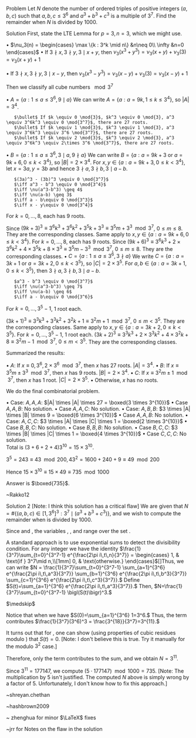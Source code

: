 Problem
Let $N$ denote the number of ordered triples of positive integers $(a, b, c)$ such that $a, b, c \leq 3^6$ and $a^3 + b^3 + c^3$ is a multiple of $3^7$. Find the remainder when $N$ is divided by $1000$.

Solution
First, state the LTE Lemma for $p = 3, n = 3$, which we might use.



   $\bullet$ $\nu_3(n) = \begin{cases}         \max \{k : 3^k \mid n\} &n\neq 0\\         \infty &n=0     \end{cases}$
   $\bullet$ If $3 \nmid x, 3\nmid y, 3\mid x+y$, then $\nu_3(x^3+y^3) = \nu_3(x+y) + \nu_3(3) = \nu_3(x+y) + 1$
   
   $\bullet$ If $3 \nmid x, 3\nmid y, 3\mid x-y$, then $\nu_3(x^3-y^3) = \nu_3(x-y) + \nu_3(3) = \nu_3(x-y) + 1$
   
Then we classify all cube numbers $\mod{3^7}$



   $\bullet$ $A = \{a : 1\leq a \leq 3^6, 9\mid a\}$
   We can write $A = \{a: a=9k, 1\leq k \leq 3^4\}$, so $|A| = 3^4$.
   
       $\bullet$ If $k \equiv 0 \mod{3}$, $k^3 \equiv 0 \mod{3}, a^3 \equiv 3^6k^3 \equiv 0 \mod{3^7}$, there are 27 roots.
       $\bullet$ If $k \equiv 1 \mod{3}$, $k^3 \equiv 1 \mod{3}, a^3 \equiv 3^6k^3 \equiv 3^6 \mod{3^7}$, there are 27 roots.
       $\bullet$ If $k \equiv 2 \mod{3}$, $k^3 \equiv 2 \mod{3}, a^3 \equiv 3^6k^3 \equiv 2\times 3^6 \mod{3^7}$, there are 27 roots.
   
   
   $\bullet$ $B = \{a : 1\leq a \leq 3^6, 3\mid a, 9 \nmid a\}$
   We can write $B = \{a: a=9k+3 \text{ or }a=9k+6, 0\leq k < 3^4\}$, so $|B| = 2 \times 3^4$. 
   For $x,y \in \{a: a=9k+3, 0\leq k < 3^4\}$, let $x = 3a, y= 3b$ and hence $3 \nmid a, 3\nmid b, 3\mid a-b$.
   
       $(3a)^3 - (3b)^3 \equiv 0 \mod{3^7}$
       $\iff a^3 - b^3 \equiv 0 \mod{3^4}$
       $\iff \nu(a^3-b^3) \geq 4$
       $\iff \nu(a-b) \geq 3$
       $\iff a - b\equiv 0 \mod{3^3}$
       $\iff x - y\equiv 0 \mod{3^4}$
   
   For $k = 0, ..., 8$, each has 9 roots.
   
   Since $(9k+3)^3 \equiv 3^6k^3+3^6k^2+3^5k + 3^3 \equiv 3^5m + 3^3 \mod{3^7}$, $0\leq m \leq 8$. They are the corresponding classes.
   Same apply to $x,y \in \{a: a=9k+6, 0\leq k < 3^4\}$. For $k = 0, ..., 8$, each has 9 roots.
   Since $(9k+6)^3 \equiv 3^6k^3+2\times3^6k^2+4\times3^5k + 8\times3^3 \equiv 3^5m - 3^3 \mod{3^7}$, $0\leq m \leq 8$. They are the corresponding classes.
   $\bullet$ $C = \{a : 1\leq a \leq 3^6, 3\nmid a\}$
   We write $C = \{a: a=3k+1 \text{ or }a=3k+2, 0\leq k < 3^5\}$, so $|C| = 2 \times 3^5$.
   For $a,b \in \{a: a=3k+1, 0\leq k < 3^5\}$, then $3 \nmid a, 3\nmid b, 3\mid a-b$.
   
       $a^3 - b^3 \equiv 0 \mod{3^7}$
       $\iff \nu(a^3-b^3) \geq 7$
       $\iff \nu(a-b) \geq 6$
       $\iff a - b\equiv 0 \mod{3^6}$
   For $k = 0, ..., 3^5-1$, 1 root each.
   
   $(3k+1)^3 \equiv 3^3k^3+3^3k^2+3^2k + 1 \equiv 3^2m + 1 \mod{3^7}$, $0\leq m < 3^5$. They are the corresponding classes.
   Same apply to $x,y \in \{a: a=3k+2, 0\leq k < 3^5\}$. For $k = 0, ..., 3^5-1$, 1 root each.
   $(3k+2)^3 \equiv 3^3k^3+2\times3^3k^2+4\times3^2k + 8 \equiv 3^2m - 1 \mod{3^7}$, $0\leq m < 3^5$. They are the corresponding classes.

Summarized the results:

   $\bullet$ $A$: If $x \equiv 0, 3^6, 2\times3^6 \mod{3^7}$, then $x$ has 27 roots. $|A| = 3^4$.
   $\bullet$ $B$: If $x \equiv 3^5m \pm 3^3 \mod{3^7}$, then $x$ has 9 roots. $|B| = 2\times3^4$.
   $\bullet$ $C$: If $x \equiv 3^2m \pm 1 \mod{3^7}$, then $x$ has 1 root. $|C| = 2\times3^5$.
   $\bullet$ Otherwise, $x$ has no roots.

We do the final combinatorial problem.



   $\bullet$ Case: $A,A,A$: $|A| \times |A| \times 27 = \boxed{3 \times 3^{10}}$
   $\bullet$ Case $A,A,B$: No solution.
   $\bullet$ Case $A,A,C$: No solution.
   $\bullet$ Case: $A,B,B$: $3 \times |A| \times |B| \times 9 = \boxed{6 \times 3^{10}}$
   $\bullet$ Case $A,A,B$: No solution.
   $\bullet$ Case: $A,C,C$: $3 \times |A| \times |C| \times 1 = \boxed{2 \times 3^{10}}$
   $\bullet$ Case $B,B,C$: No solution.
   $\bullet$ Case $B,B,B$: No solution.
   $\bullet$ Case $B,C,C$: $3 \times |B| \times |C| \times 1 = \boxed{4 \times 3^{10}}$
   $\bullet$ Case $C,C,C$: No solution.    
Total is $(3+6+2+4)3^{10}=15\times 3^{10}$.

$3^5 = 243 \equiv 43 \mod{200},43^2=1600+240+9\equiv49\mod{200}$

Hence $15\times3^{10}\equiv15\times49\equiv735\mod{1000}$

Answer is $\boxed{735}$.

~Rakko12

Solution 2 [Note: I think this solution has a critical flaw]
We are given that $N = \#\{(a,b,c) \in [1,3^6]^3 : 3^7 \mid (a^3+b^3+c^3)\},$ and we wish to compute the remainder when 
 is divided by 1000.

Since 
 and 
, the variables 
, 
, and 
 range over the set 
.

A standard approach is to use exponential sums to detect the divisibility condition. For any integer 
 we have the identity $\frac{1}{3^7}\sum_{t=0}^{3^7-1} e^{\frac{2\pi i\,t\,n}{3^7}} = \begin{cases} 1, & \text{if } 3^7\mid n,\\[1mm] 0, & \text{otherwise.} \end{cases}$\[\]Thus, we can write $N = \frac{1}{3^7}\sum_{t=0}^{3^7-1} \sum_{a=1}^{3^6} e^{\frac{2\pi i\,t\,a^3}{3^7}} \sum_{b=1}^{3^6} e^{\frac{2\pi i\,t\,b^3}{3^7}} \sum_{c=1}^{3^6} e^{\frac{2\pi i\,t\,c^3}{3^7}}.$ Define $S(t)=\sum_{a=1}^{3^6} e^{\frac{2\pi i\,t\,a^3}{3^7}}.$ Then, $N=\frac{1}{3^7}\sum_{t=0}^{3^7-1} \bigl(S(t)\bigr)^3.$

$\medskip$

Notice that when 
 we have $S(0)=\sum_{a=1}^{3^6} 1=3^6.$ Thus, the 
 term contributes $\frac{1}{3^7}(3^6)^3 = \frac{3^{18}}{3^7}=3^{11}.$

It turns out that for 
, one can show (using properties of cubic residues modulo 
) that $S(t)=0.$ [Note: I don't believe this is true. Try it manually for the modulo $3^2$ case.]

Therefore, only the 
 term contributes to the sum, and we obtain $N=3^{11}.$

Since $3^{11}=177147,$ we compute $(5 \cdot 177147) \mod 1000 = 735.$ [Note: The multiplication by 5 isn't justified. The computed $N$ above is simply wrong by a factor of 5. Unfortunately, I don't know how to fix this approach.]

~shreyan.chethan

~hashbrown2009

~ zhenghua for minor $\LaTeX$ fixes

~jrr for Notes on the flaw in the solution